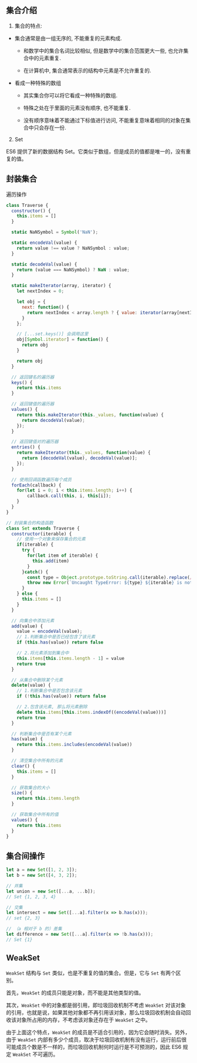 ## 集合介绍

1. 集合的特点:

- 集合通常是由一组无序的, 不能重复的元素构成.

  - 和数学中的集合名词比较相似, 但是数学中的集合范围更大一些, 也允许集合中的元素重复.

  - 在计算机中, 集合通常表示的结构中元素是不允许重复的.

- 看成一种特殊的数组

  - 其实集合你可以将它看成一种特殊的数组.

  - 特殊之处在于里面的元素没有顺序, 也不能重复.

  - 没有顺序意味着不能通过下标值进行访问, 不能重复意味着相同的对象在集合中只会存在一份.

2. Set

ES6 提供了新的数据结构 Set。它类似于数组，但是成员的值都是唯一的，没有重复的值。

## 封装集合

遍历操作

```javaScript
class Traverse {
  constructor() {
    this.items = []
  }

  static NaNSymbol = Symbol('NaN');

  static encodeVal(value) {
    return value !== value ? NaNSymbol : value;
  }

  static decodeVal(value) {
    return (value === NaNSymbol) ? NaN : value;
  }

  static makeIterator(array, iterator) {
    let nextIndex = 0;

    let obj = {
      next: function() {
        return nextIndex < array.length ? { value: iterator(array[nextIndex++]), done: false } : { value: void 0, done: true };
      }
    };

    // [...set.keys()] 会调用这里
    obj[Symbol.iterator] = function() {
      return obj
    }

    return obj
  }

  // 返回键名的遍历器
  keys() {
    return this.items
  }

  // 返回键值的遍历器
  values() {
    return this.makeIterator(this._values, function(value) { 
      return decodeVal(value); 
    });
  }

  // 返回键值对的遍历器
  entries() {
    return makeIterator(this._values, function(value) { 
      return [decodeVal(value), decodeVal(value)]; 
    });
  }

  // 使用回调函数遍历每个成员
  forEach(callback) {
    for(let i = 0; i < this.items.length; i++) {
        callback.call(this, i, this[i]);
    }
  }
}
```

```javaScript
// 封装集合的构造函数
class Set extends Traverse {
  constructor(iterable) {
    // 使用一个对象来保存集合的元素
    if(iterable) {
      try {
        for(let item of iterable) {
          this.add(item)
        }
      }catch() {
        const type = Object.prototype.toString.call(iterable).replace(/\[object\s(.+)]/, "$1").toLowerCase();
        throw new Error(`Uncaught TypeError: ${type} ${iterable} is not iterable`)
      }
    } else {
      this.items = []
    }
  }

  // 向集合中添加元素
  add(value) {
    value = encodeVal(value);
    // 1.判断集合中是否已经包含了该元素
    if (this.has(value)) return false

    // 2.将元素添加到集合中
    this.items[this.items.length - 1] = value
    return true
  }

  // 从集合中删除某个元素
  delete(value) {
    // 1.判断集合中是否包含该元素
    if (!this.has(value)) return false

    // 2.包含该元素, 那么将元素删除
    delete this.items[this.items.indexOf((encodeVal(value)))]
    return true
  }

  // 判断集合中是否有某个元素
  has(value) {
    return this.items.includes(encodeVal(value))
  }

  // 清空集合中所有的元素
  clear() {
    this.items = []
  }

  // 获取集合的大小
  size() {
    return this.items.length
  }

  // 获取集合中所有的值
  values() {
    return this.items
  }
}
```

## 集合间操作

```javaScript
let a = new Set([1, 2, 3]);
let b = new Set([4, 3, 2]);

// 并集
let union = new Set([...a, ...b]);
// Set {1, 2, 3, 4}

// 交集
let intersect = new Set([...a].filter(x => b.has(x)));
// set {2, 3}

// （a 相对于 b 的）差集
let difference = new Set([...a].filter(x => !b.has(x)));
// Set {1}
```

## WeakSet

`WeakSet` 结构与 `Set` 类似，也是不重复的值的集合。但是，它与 `Set` 有两个区别。

首先，`WeakSet` 的成员只能是对象，而不能是其他类型的值。

其次，`WeakSet` 中的对象都是弱引用，即垃圾回收机制不考虑 `WeakSet` 对该对象的引用，也就是说，如果其他对象都不再引用该对象，那么垃圾回收机制会自动回收该对象所占用的内存，不考虑该对象还存在于 `WeakSet` 之中。

由于上面这个特点，`WeakSet` 的成员是不适合引用的，因为它会随时消失。另外，由于 `WeakSet` 内部有多少个成员，取决于垃圾回收机制有没有运行，运行前后很可能成员个数是不一样的，而垃圾回收机制何时运行是不可预测的，因此 ES6 规定 `WeakSet` 不可遍历。
